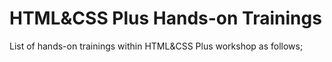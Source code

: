 # HTML&CSS Plus Hands-on Trainings

List of hands-on trainings within HTML&CSS Plus workshop as follows;